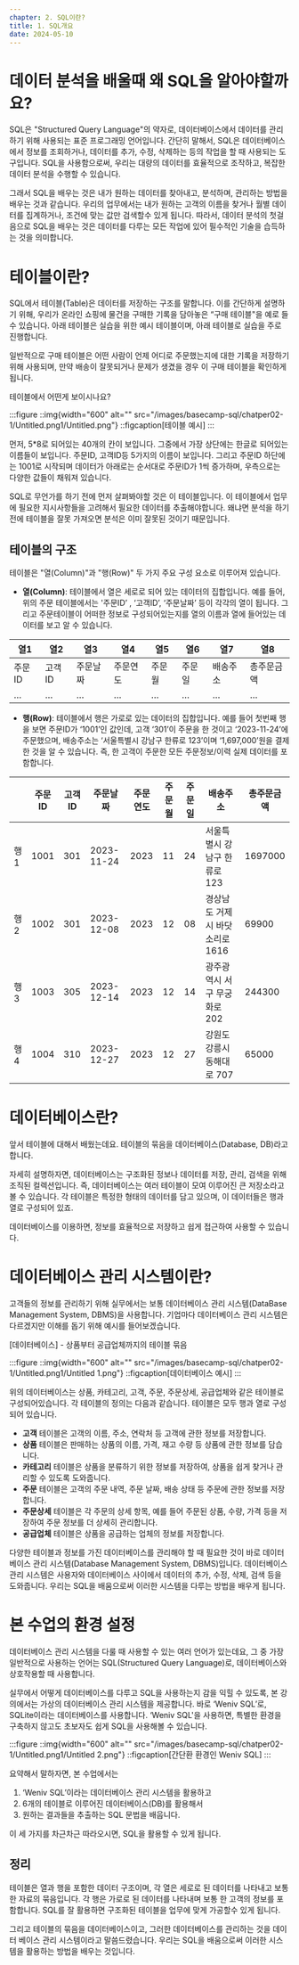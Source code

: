 ```yaml
---
chapter: 2. SQL이란?
title: 1. SQL개요
date: 2024-05-10
---
```


# 데이터 분석을 배울때 왜 SQL을 알아야할까요?

SQL은 "Structured Query Language"의 약자로, 데이터베이스에서 데이터를 관리하기 위해 사용되는 표준 프로그래밍 언어입니다. 간단히 말해서, SQL은 데이터베이스에서 정보를 조회하거나, 데이터를 추가, 수정, 삭제하는 등의 작업을 할 때 사용되는 도구입니다. SQL을 사용함으로써, 우리는 대량의 데이터를 효율적으로 조작하고, 복잡한 데이터 분석을 수행할 수 있습니다.

그래서 SQL을 배우는 것은 내가 원하는 데이터를 찾아내고, 분석하며, 관리하는 방법을 배우는 것과 같습니다. 우리의 업무에서는 내가 원하는 고객의 이름을 찾거나 월별 데이터를 집계하거나, 조건에 맞는 값만 검색할수 있게 됩니다. 따라서, 데이터 분석의 첫걸음으로 SQL을 배우는 것은 데이터를 다루는 모든 작업에 있어 필수적인 기술을 습득하는 것을 의미합니다.

# 테이블이란?

SQL에서 테이블(Table)은 데이터를 저장하는 구조를 말합니다. 이를 간단하게 설명하기 위해, 우리가 온라인 쇼핑에 물건을 구매한 기록을 담아놓은 “구매 테이블"을 예로 들 수 있습니다. 아래 테이블은 실습을 위한 예시 테이블이며, 아래 테이블로 실습을 주로 진행합니다.

일반적으로 구매 테이블은 어떤 사람이 언제 어디로 주문했는지에 대한 기록을 저장하기 위해 사용되며, 만약 배송이 잘못되거나 문제가 생겼을 경우 이 구매 테이블을 확인하게 됩니다.

테이블에서 어떤게 보이시나요? 

:::figure
::img{width="600" alt="" src="/images/basecamp-sql/chatper02-1/Untitled.png1/Untitled.png"}
::figcaption[테이블 예시]
:::

먼저, 5*8로 되어있는 40개의 칸이 보입니다. 그중에서 가장 상단에는 한글로 되어있는 이름들이 보입니다. 주문ID, 고객ID등 5가지의 이름이 보입니다. 그리고 주문ID 하단에는 1001로 시작되며 데이터가 아래로는 순서대로 주문ID가 1씩 증가하며, 우측으로는 다양한 값들이 채워져 있습니다.

SQL로 무언가를 하기 전에 먼저 살펴봐야할 것은 이 테이블입니다. 이 테이블에서 업무에 필요한 지시사항들을 고려해서 필요한 데이터를 추출해야합니다. 왜냐면 분석을 하기 전에 테이블을 잘못 가져오면 분석은 이미 잘못된 것이기 때문입니다.



## 테이블의 구조

테이블은 "열(Column)"과 "행(Row)" 두 가지 주요 구성 요소로 이루어져 있습니다.

- **열(Column)**: 테이블에서 열은 세로로 되어 있는 데이터의 집합입니다. 
예를 들어, 위의 주문 테이블에서는 '주문ID’ , ‘고객ID’, ‘주문날짜’ 등이 각각의 열이 됩니다. 
그리고 주문테이블이 어떠한 정보로 구성되어있는지를 열의 이름과 열에 들어있는 데이터를 보고 알 수 있습니다.

| 열1 | 열2 | 열3 | 열4 | 열5 | 열6 | 열7 | 열8 |
| --- | --- | --- | --- | --- | --- | --- | --- |
| 주문ID | 고객ID | 주문날짜 | 주문연도 | 주문월 | 주문일 | 배송주소 | 총주문금액 |
| … | … | … | … | … | … | … | … |

- **행(Row)**: 테이블에서 행은 가로로 있는 데이터의 집합입니다.
예를 들어 첫번째 행을 보면 주문ID가 ‘1001’인 값인데, 고객 ‘301’이 주문을 한 것이고 ‘2023-11-24’에 주문했으며, 배송주소는 ‘서울특별시 강남구 한류로 123’이며 ‘1,697,000’원을 결제한 것을 알 수 있습니다. 
즉, 한 고객이 주문한 모든 주문정보/이력 실제 데이터를 포함합니다.

|  | 주문ID | 고객ID | 주문날짜 | 주문연도 | 주문월 | 주문일 | 배송주소 | 총주문금액 |
| --- | --- | --- | --- | --- | --- | --- | --- | --- |
| 행1 | 1001 | 301 | 2023-11-24 | 2023 | 11 | 24 | 서울특별시 강남구 한류로 123 | 1697000 |
| 행2 | 1002 | 301 | 2023-12-08 | 2023 | 12 | 08 | 경상남도 거제시 바닷소리로 1616 | 69900 |
| 행3 | 1003 | 305 | 2023-12-14 | 2023 | 12 | 14 | 광주광역시 서구 무궁화로 202 | 244300 |
| 행4 | 1004 | 310 | 2023-12-27 | 2023 | 12 | 27 | 강원도 강릉시 동해대로 707 | 65000 |

# 데이터베이스란?

앞서 테이블에 대해서 배웠는데요. 테이블의 묶음을 데이터베이스(Database, DB)라고 합니다.

자세히 설명하자면, 데이터베이스는 구조화된 정보나 데이터를 저장, 관리, 검색을 위해 조직된 컬렉션입니다. 즉, 데이터베이스는 여러 테이블이 모여 이루어진 큰 저장소라고 볼 수 있습니다. 각 테이블은 특정한 형태의 데이터를 담고 있으며, 이 데이터들은 행과 열로 구성되어 있죠.

데이터베이스를 이용하면, 정보를 효율적으로 저장하고 쉽게 접근하여 사용할 수 있습니다.

# 데이터베이스 관리 시스템이란?

고객들의 정보를 관리하기 위해 실무에서는 보통 데이터베이스 관리 시스템(DataBase Management System, DBMS)을 사용합니다. 기업마다 데이터베이스 관리 시스템은 다르겠지만 이해를 돕기 위해 예시를 들어보겠습니다.

[데이터베이스] - 상품부터 공급업체까지의 테이블 묶음

:::figure
::img{width="600" alt="" src="/images/basecamp-sql/chatper02-1/Untitled.png1/Untitled 1.png"}
::figcaption[데이터베이스 예시]
:::


위의 데이터베이스는 상품, 카테고리, 고객, 주문, 주문상세, 공급업체와 같은 테이블로 구성되어있습니다. 
각 테이블의 정의는 다음과 같습니다. 테이블은 모두 행과 열로 구성되어 있습니다.

- **고객** 테이블은 고객의 이름, 주소, 연락처 등 고객에 관한 정보를 저장합니다.
- **상품** 테이블은 판매하는 상품의 이름, 가격, 재고 수량 등 상품에 관한 정보를 담습니다.
- **카테고리** 테이블은 상품을 분류하기 위한 정보를 저장하여, 상품을 쉽게 찾거나 관리할 수 있도록 도와줍니다.
- **주문** 테이블은 고객의 주문 내역, 주문 날짜, 배송 상태 등 주문에 관한 정보를 저장합니다.
- **주문상세** 테이블은 각 주문의 상세 항목, 예를 들어 주문된 상품, 수량, 가격 등을 저장하여 주문 정보를 더 상세히 관리합니다.
- **공급업체** 테이블은 상품을 공급하는 업체의 정보를 저장합니다.

다양한 테이블과 정보를 가진 데이터베이스를 관리해야 할 때 필요한 것이 바로 데이터베이스 관리 시스템(Database Management System, DBMS)입니다. 데이터베이스 관리 시스템은 사용자와 데이터베이스 사이에서 데이터의 추가, 수정, 삭제, 검색 등을 도와줍니다. 우리는 SQL을 배움으로써 이러한 시스템을 다루는 방법을 배우게 됩니다.

# 본 수업의 환경 설정

데이터베이스 관리 시스템을 다룰 때 사용할 수 있는 여러 언어가 있는데요, 그 중 가장 일반적으로 사용하는 언어는 SQL(Structured Query Language)로, 데이터베이스와 상호작용할 때 사용합니다.

실무에서 어떻게 데이터베이스를 다루고 SQL을 사용하는지 감을 익힐 수 있도록, 본 강의에서는 가상의 데이터베이스 관리 시스템을 제공합니다. 바로 ‘Weniv SQL’로, SQLite이라는 데이터베이스를 사용합니다. ‘Weniv SQL'을 사용하면, 특별한 환경을 구축하지 않고도 초보자도 쉽게 SQL을 사용해볼 수 있습니다. 

:::figure
::img{width="600" alt="" src="/images/basecamp-sql/chatper02-1/Untitled.png1/Untitled 2.png"}
::figcaption[간단환 환경인 Weniv SQL]
:::

요약해서 말하자면, 본 수업에서는 

1. ‘Weniv SQL’이라는 데이터베이스 관리 시스템을 활용하고
2. 6개의 테이블로 이루어진 데이터베이스(DB)를 활용해서
3. 원하는 결과들을 추출하는 SQL 문법을 배웁니다.

이 세 가지를 차근차근 따라오시면, SQL을 활용할 수 있게 됩니다. 

## 정리

테이블은 열과 행을 포함한 데이터 구조이며, 각 열은 세로로 된 데이터를 나타내고 보통 한 자료의 묶음입니다. 각 행은 가로로 된 데이터를 나타내며 보통 한 고객의 정보를 포함합니다. SQL를 잘 활용하면 구조화된 테이블을 업무에 맞게 가공할수 있게 됩니다.

그리고 테이블의 묶음을 데이터베이스이고, 그러한 데이터베이스를 관리하는 것을 데이터 베이스 관리 시스템이라고 말씀드렸습니다. 우리는 SQL을 배움으로써 이러한 시스템을 활용하는 방법을 배우는 것입니다.